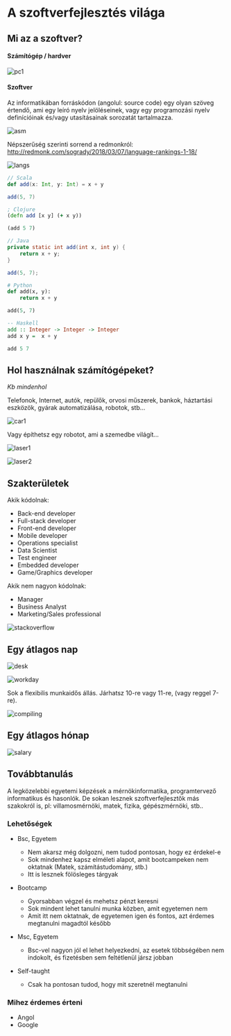 # A szoftverfejlesztés világa

## Mi az a szoftver?

#### Számítógép / hardver
![pc1](computer.jpg)

#### Szoftver

Az informatikában forráskódon (angolul: source code) egy olyan szöveg értendő, ami egy leíró nyelv jelöléseinek, vagy egy programozási nyelv definícióinak és/vagy utasításainak sorozatát tartalmazza.

![asm](https://qph.fs.quoracdn.net/main-qimg-c38b4e15c00ed7e4b0c5e9fa5c9a31ad)



Népszerűség szerinti sorrend a redmonkról:
http://redmonk.com/sogrady/2018/03/07/language-rankings-1-18/

![langs](langs.png)

```scala
// Scala
def add(x: Int, y: Int) = x + y

add(5, 7)
```

```clojure
; Clojure
(defn add [x y] (+ x y))

(add 5 7)
```

```java
// Java
private static int add(int x, int y) {
    return x + y;
}

add(5, 7);
```

```python
# Python
def add(x, y):
    return x + y

add(5, 7)
```

```haskell
-- Haskell
add :: Integer -> Integer -> Integer
add x y =  x + y

add 5 7
```

## Hol használnak számítógépeket?
_Kb mindenhol_

Telefonok, Internet, autók, repülők, orvosi műszerek, bankok, háztartási eszközök, gyárak automatizálása, robotok, stb...

![car1](car.png)

Vagy építhetsz egy robotot, ami a szemedbe világít...

![laser1](https://hackadaycom.files.wordpress.com/2017/04/laser-eye.png?w=800)

![laser2](https://i.giphy.com/IZ67uJUPhhkcw.gif)


## Szakterületek

Akik kódolnak:
* Back-end developer
* Full-stack developer
* Front-end developer
* Mobile developer
* Operations specialist
* Data Scientist
* Test engineer
* Embedded developer
* Game/Graphics developer

Akik nem nagyon kódolnak:
* Manager
* Business Analyst
* Marketing/Sales professional

![stackoverflow](devs.png)

## Egy átlagos nap

![desk](https://www.laurencegellert.com/content/uploads/2013/12/desk1.jpg)

![workday](workday.png)

Sok a flexibilis munkaidős állás. Járhatsz 10-re vagy 11-re, (vagy reggel 7-re).

![compiling](https://imgs.xkcd.com/comics/compiling.png)


## Egy átlagos hónap

![salary](https://www.hwsw.hu/kepek/hirek/2017/03/hays_fejlesztok_2017.jpg)

## Továbbtanulás
A legközelebbi egyetemi képzések a mérnökinformatika, programtervező informatikus és hasonlók. De sokan lesznek szoftverfejlesztők más szakokról is, pl: villamosmérnöki, matek, fizika, gépészmérnöki, stb..

### Lehetőségek
* Bsc, Egyetem
    * Nem akarsz még dolgozni, nem tudod pontosan, hogy ez érdekel-e
    * Sok mindenhez kapsz elméleti alapot, amit bootcampeken nem oktatnak (Matek, számítástudomány, stb.)
    * Itt is lesznek fölösleges tárgyak

* Bootcamp
    * Gyorsabban végzel és mehetsz pénzt keresni
    * Sok mindent lehet tanulni munka közben, amit egyetemen nem
    * Amit itt nem oktatnak, de egyetemen igen és fontos, azt érdemes megtanulni magadtól később

* Msc, Egyetem
    * Bsc-vel nagyon jól el lehet helyezkedni, az esetek többségében nem indokolt, és fizetésben sem feltétlenül jársz jobban

* Self-taught 
    * Csak ha pontosan tudod, hogy mit szeretnél megtanulni
    

### Mihez érdemes érteni
* Angol
* Google